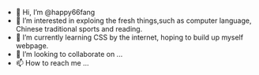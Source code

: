 - 👋 Hi, I’m @happy66fang
- 👀 I’m interested in exploing the fresh things,such as computer language, Chinese traditional sports and reading.
- 🌱 I’m currently learning CSS by the internet, hoping to build up myself webpage.
- 💞️ I’m looking to collaborate on ...
- 📫 How to reach me ...

<!---
happy66fang/happy66fang is a ✨ special ✨ repository because its `README.md` (this file) appears on your GitHub profile.
You can click the Preview link to take a look at your changes.
--->
